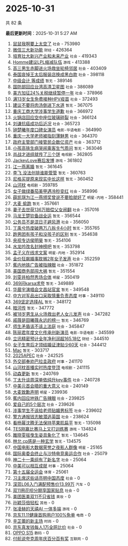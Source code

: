 # 2025-10-31

共 82 条


<!-- BEGIN -->

**最后更新时间**：2025-10-31 5:27 AM
1. [鼠鼠我啊要上太空了](https://m.weibo.cn/search?containerid=100103type%3D1%26t%3D10%26q%3D%23%E9%BC%A0%E9%BC%A0%E6%88%91%E5%95%8A%E8%A6%81%E4%B8%8A%E5%A4%AA%E7%A9%BA%E4%BA%86%23&stream_entry_id=31&isnewpage=1&extparam=seat%3D1%26cate%3D5001%26band_rank%3D1%26flag%3D0%26stream_entry_id%3D31%26lcate%3D5001%26q%3D%2523%25E9%25BC%25A0%25E9%25BC%25A0%25E6%2588%2591%25E5%2595%258A%25E8%25A6%2581%25E4%25B8%258A%25E5%25A4%25AA%25E7%25A9%25BA%25E4%25BA%2586%2523%26filter_type%3Drealtimehot%26pos%3D0%26c_type%3D31%26realpos%3D1%26dgr%3D0%26display_time%3D1761842322%26pre_seqid%3D1761842322353026516395) `社会` - 753980
2. [微信三大新功能](https://m.weibo.cn/search?containerid=100103type%3D1%26t%3D10%26q%3D%23%E5%BE%AE%E4%BF%A1%E4%B8%89%E5%A4%A7%E6%96%B0%E5%8A%9F%E8%83%BD%23&stream_entry_id=31&isnewpage=1&extparam=seat%3D1%26cate%3D5001%26band_rank%3D2%26flag%3D0%26stream_entry_id%3D31%26lcate%3D5001%26q%3D%2523%25E5%25BE%25AE%25E4%25BF%25A1%25E4%25B8%2589%25E5%25A4%25A7%25E6%2596%25B0%25E5%258A%259F%25E8%2583%25BD%2523%26filter_type%3Drealtimehot%26pos%3D1%26c_type%3D31%26realpos%3D2%26dgr%3D0%26display_time%3D1761842322%26pre_seqid%3D1761842322353026516395) `财经` - 426364
3. [培育壮大新兴产业和未来产业](https://m.weibo.cn/search?containerid=100103type%3D1%26t%3D10%26q%3D%23%E5%9F%B9%E8%82%B2%E5%A3%AE%E5%A4%A7%E6%96%B0%E5%85%B4%E4%BA%A7%E4%B8%9A%E5%92%8C%E6%9C%AA%E6%9D%A5%E4%BA%A7%E4%B8%9A%23&stream_entry_id=31&isnewpage=1&extparam=seat%3D1%26cate%3D5001%26band_rank%3D3%26flag%3D0%26stream_entry_id%3D31%26lcate%3D5001%26q%3D%2523%25E5%259F%25B9%25E8%2582%25B2%25E5%25A3%25AE%25E5%25A4%25A7%25E6%2596%25B0%25E5%2585%25B4%25E4%25BA%25A7%25E4%25B8%259A%25E5%2592%258C%25E6%259C%25AA%25E6%259D%25A5%25E4%25BA%25A7%25E4%25B8%259A%2523%26filter_type%3Drealtimehot%26pos%3D2%26c_type%3D31%26realpos%3D3%26dgr%3D0%26display_time%3D1761842322%26pre_seqid%3D1761842322353026516395) `社会` - 419343
4. [Homme建议LPL缩减队伍](https://m.weibo.cn/search?containerid=100103type%3D1%26t%3D10%26q%3DHomme%E5%BB%BA%E8%AE%AELPL%E7%BC%A9%E5%87%8F%E9%98%9F%E4%BC%8D&stream_entry_id=31&isnewpage=1&extparam=seat%3D1%26cate%3D5001%26band_rank%3D6%26flag%3D0%26stream_entry_id%3D31%26lcate%3D5001%26q%3DHomme%25E5%25BB%25BA%25E8%25AE%25AELPL%25E7%25BC%25A9%25E5%2587%258F%25E9%2598%259F%25E4%25BC%258D%26filter_type%3Drealtimehot%26pos%3D6%26c_type%3D31%26realpos%3D6%26dgr%3D0%26display_time%3D1761842322%26pre_seqid%3D1761842322353026516395) `游戏` - 413388
5. [高三男生赤脚进火场救坐轮椅邻居](https://m.weibo.cn/search?containerid=100103type%3D1%26t%3D10%26q%3D%23%E9%AB%98%E4%B8%89%E7%94%B7%E7%94%9F%E8%B5%A4%E8%84%9A%E8%BF%9B%E7%81%AB%E5%9C%BA%E6%95%91%E5%9D%90%E8%BD%AE%E6%A4%85%E9%82%BB%E5%B1%85%23&stream_entry_id=31&isnewpage=1&extparam=seat%3D1%26cate%3D5001%26band_rank%3D4%26flag%3D32768%26stream_entry_id%3D31%26lcate%3D5001%26q%3D%2523%25E9%25AB%2598%25E4%25B8%2589%25E7%2594%25B7%25E7%2594%259F%25E8%25B5%25A4%25E8%2584%259A%25E8%25BF%259B%25E7%2581%25AB%25E5%259C%25BA%25E6%2595%2591%25E5%259D%2590%25E8%25BD%25AE%25E6%25A4%2585%25E9%2582%25BB%25E5%25B1%2585%2523%26filter_type%3Drealtimehot%26pos%3D4%26c_type%3D31%26realpos%3D4%26dgr%3D0%26display_time%3D1761842322%26pre_seqid%3D1761842322353026516395) `社会` - 403409
6. [泰国哀悼王太后服装店换成黑白款](https://m.weibo.cn/search?containerid=100103type%3D1%26t%3D10%26q%3D%23%E6%B3%B0%E5%9B%BD%E5%93%80%E6%82%BC%E7%8E%8B%E5%A4%AA%E5%90%8E%E6%9C%8D%E8%A3%85%E5%BA%97%E6%8D%A2%E6%88%90%E9%BB%91%E7%99%BD%E6%AC%BE%23&stream_entry_id=31&isnewpage=1&extparam=seat%3D1%26cate%3D5001%26band_rank%3D5%26flag%3D0%26stream_entry_id%3D31%26lcate%3D5001%26q%3D%2523%25E6%25B3%25B0%25E5%259B%25BD%25E5%2593%2580%25E6%2582%25BC%25E7%258E%258B%25E5%25A4%25AA%25E5%2590%258E%25E6%259C%258D%25E8%25A3%2585%25E5%25BA%2597%25E6%258D%25A2%25E6%2588%2590%25E9%25BB%2591%25E7%2599%25BD%25E6%25AC%25BE%2523%26filter_type%3Drealtimehot%26pos%3D5%26c_type%3D31%26realpos%3D5%26dgr%3D0%26display_time%3D1761842322%26pre_seqid%3D1761842322353026516395) `社会` - 398118
7. [中级会计 等成绩](https://m.weibo.cn/search?containerid=100103type%3D1%26t%3D10%26q%3D%E4%B8%AD%E7%BA%A7%E4%BC%9A%E8%AE%A1+%E7%AD%89%E6%88%90%E7%BB%A9&stream_entry_id=31&isnewpage=1&extparam=seat%3D1%26cate%3D5001%26band_rank%3D7%26flag%3D0%26stream_entry_id%3D31%26lcate%3D5001%26q%3D%25E4%25B8%25AD%25E7%25BA%25A7%25E4%25BC%259A%25E8%25AE%25A1%2520%25E7%25AD%2589%25E6%2588%2590%25E7%25BB%25A9%26filter_type%3Drealtimehot%26pos%3D8%26c_type%3D31%26realpos%3D7%26dgr%3D0%26display_time%3D1761842322%26pre_seqid%3D1761842322353026516395) `暂无` - 389146
8. [国防部回应台湾高清卫星图](https://m.weibo.cn/search?containerid=100103type%3D1%26t%3D10%26q%3D%23%E5%9B%BD%E9%98%B2%E9%83%A8%E5%9B%9E%E5%BA%94%E5%8F%B0%E6%B9%BE%E9%AB%98%E6%B8%85%E5%8D%AB%E6%98%9F%E5%9B%BE%23&stream_entry_id=31&isnewpage=1&extparam=seat%3D1%26cate%3D5001%26band_rank%3D10%26flag%3D0%26stream_entry_id%3D31%26lcate%3D5001%26q%3D%2523%25E5%259B%25BD%25E9%2598%25B2%25E9%2583%25A8%25E5%259B%259E%25E5%25BA%2594%25E5%258F%25B0%25E6%25B9%25BE%25E9%25AB%2598%25E6%25B8%2585%25E5%258D%25AB%25E6%2598%259F%25E5%259B%25BE%2523%26filter_type%3Drealtimehot%26pos%3D11%26c_type%3D31%26realpos%3D10%26dgr%3D0%26display_time%3D1761842322%26pre_seqid%3D1761842322353026516395) `社会` - 386089
9. [美方加征24%关税继续暂停一年](https://m.weibo.cn/search?containerid=100103type%3D1%26t%3D10%26q%3D%23%E7%BE%8E%E6%96%B9%E5%8A%A0%E5%BE%8124%25%E5%85%B3%E7%A8%8E%E7%BB%A7%E7%BB%AD%E6%9A%82%E5%81%9C%E4%B8%80%E5%B9%B4%23&stream_entry_id=31&isnewpage=1&extparam=seat%3D1%26cate%3D5001%26band_rank%3D9%26flag%3D0%26stream_entry_id%3D31%26lcate%3D5001%26q%3D%2523%25E7%25BE%258E%25E6%2596%25B9%25E5%258A%25A0%25E5%25BE%258124%2525%25E5%2585%25B3%25E7%25A8%258E%25E7%25BB%25A7%25E7%25BB%25AD%25E6%259A%2582%25E5%2581%259C%25E4%25B8%2580%25E5%25B9%25B4%2523%26filter_type%3Drealtimehot%26pos%3D10%26c_type%3D31%26realpos%3D9%26dgr%3D0%26display_time%3D1761842322%26pre_seqid%3D1761842322353026516395) `社会` - 378966
10. [满13岁女生免费接种HPV疫苗](https://m.weibo.cn/search?containerid=100103type%3D1%26t%3D10%26q%3D%23%E6%BB%A113%E5%B2%81%E5%A5%B3%E7%94%9F%E5%85%8D%E8%B4%B9%E6%8E%A5%E7%A7%8DHPV%E7%96%AB%E8%8B%97%23&stream_entry_id=31&isnewpage=1&extparam=seat%3D1%26cate%3D5001%26band_rank%3D8%26flag%3D0%26stream_entry_id%3D31%26lcate%3D5001%26q%3D%2523%25E6%25BB%25A113%25E5%25B2%2581%25E5%25A5%25B3%25E7%2594%259F%25E5%2585%258D%25E8%25B4%25B9%25E6%258E%25A5%25E7%25A7%258DHPV%25E7%2596%25AB%25E8%258B%2597%2523%26filter_type%3Drealtimehot%26pos%3D9%26c_type%3D31%26realpos%3D8%26dgr%3D0%26display_time%3D1761842322%26pre_seqid%3D1761842322353026516395) `社会` - 372493
11. [建议不要将肉汤倒进下水道](https://m.weibo.cn/search?containerid=100103type%3D1%26t%3D10%26q%3D%E5%BB%BA%E8%AE%AE%E4%B8%8D%E8%A6%81%E5%B0%86%E8%82%89%E6%B1%A4%E5%80%92%E8%BF%9B%E4%B8%8B%E6%B0%B4%E9%81%93&stream_entry_id=31&isnewpage=1&extparam=seat%3D1%26cate%3D5001%26band_rank%3D11%26flag%3D1%26stream_entry_id%3D31%26lcate%3D5001%26q%3D%25E5%25BB%25BA%25E8%25AE%25AE%25E4%25B8%258D%25E8%25A6%2581%25E5%25B0%2586%25E8%2582%2589%25E6%25B1%25A4%25E5%2580%2592%25E8%25BF%259B%25E4%25B8%258B%25E6%25B0%25B4%25E9%2581%2593%26filter_type%3Drealtimehot%26pos%3D12%26c_type%3D31%26realpos%3D11%26dgr%3D0%26display_time%3D1761842322%26pre_seqid%3D1761842322353026516395) `暂无` - 367075
12. [重庆工商大学涉事学生道歉](https://m.weibo.cn/search?containerid=100103type%3D1%26t%3D10%26q%3D%23%E9%87%8D%E5%BA%86%E5%B7%A5%E5%95%86%E5%A4%A7%E5%AD%A6%E6%B6%89%E4%BA%8B%E5%AD%A6%E7%94%9F%E9%81%93%E6%AD%89%23&stream_entry_id=31&isnewpage=1&extparam=seat%3D1%26cate%3D5001%26band_rank%3D14%26flag%3D0%26stream_entry_id%3D31%26lcate%3D5001%26q%3D%2523%25E9%2587%258D%25E5%25BA%2586%25E5%25B7%25A5%25E5%2595%2586%25E5%25A4%25A7%25E5%25AD%25A6%25E6%25B6%2589%25E4%25BA%258B%25E5%25AD%25A6%25E7%2594%259F%25E9%2581%2593%25E6%25AD%2589%2523%26filter_type%3Drealtimehot%26pos%3D15%26c_type%3D31%26realpos%3D14%26dgr%3D0%26display_time%3D1761842322%26pre_seqid%3D1761842322353026516395) `社会` - 366972
13. [火锅店回应空中座位玻璃碎裂](https://m.weibo.cn/search?containerid=100103type%3D1%26t%3D10%26q%3D%23%E7%81%AB%E9%94%85%E5%BA%97%E5%9B%9E%E5%BA%94%E7%A9%BA%E4%B8%AD%E5%BA%A7%E4%BD%8D%E7%8E%BB%E7%92%83%E7%A2%8E%E8%A3%82%23&stream_entry_id=31&isnewpage=1&extparam=seat%3D1%26cate%3D5001%26band_rank%3D25%26flag%3D1%26stream_entry_id%3D31%26lcate%3D5001%26q%3D%2523%25E7%2581%25AB%25E9%2594%2585%25E5%25BA%2597%25E5%259B%259E%25E5%25BA%2594%25E7%25A9%25BA%25E4%25B8%25AD%25E5%25BA%25A7%25E4%25BD%258D%25E7%258E%25BB%25E7%2592%2583%25E7%25A2%258E%25E8%25A3%2582%2523%26filter_type%3Drealtimehot%26pos%3D26%26c_type%3D31%26realpos%3D25%26dgr%3D0%26display_time%3D1761842322%26pre_seqid%3D1761842322353026516395) `社会` - 366124
14. [刘谦抗癌成功后近况](https://m.weibo.cn/search?containerid=100103type%3D1%26t%3D10%26q%3D%23%E5%88%98%E8%B0%A6%E6%8A%97%E7%99%8C%E6%88%90%E5%8A%9F%E5%90%8E%E8%BF%91%E5%86%B5%23&stream_entry_id=31&isnewpage=1&extparam=seat%3D1%26cate%3D5001%26band_rank%3D12%26flag%3D2%26stream_entry_id%3D31%26lcate%3D5001%26q%3D%2523%25E5%2588%2598%25E8%25B0%25A6%25E6%258A%2597%25E7%2599%258C%25E6%2588%2590%25E5%258A%259F%25E5%2590%258E%25E8%25BF%2591%25E5%2586%25B5%2523%26filter_type%3Drealtimehot%26pos%3D13%26c_type%3D31%26realpos%3D12%26dgr%3D0%26display_time%3D1761842322%26pre_seqid%3D1761842322353026516395) `社会` - 365723
15. [钟楚曦年度口碑女演员](https://m.weibo.cn/search?containerid=100103type%3D1%26t%3D10%26q%3D%23%E9%92%9F%E6%A5%9A%E6%9B%A6%E5%B9%B4%E5%BA%A6%E5%8F%A3%E7%A2%91%E5%A5%B3%E6%BC%94%E5%91%98%23&stream_entry_id=31&isnewpage=1&extparam=seat%3D1%26cate%3D5001%26band_rank%3D13%26flag%3D1%26stream_entry_id%3D31%26lcate%3D5001%26q%3D%2523%25E9%2592%259F%25E6%25A5%259A%25E6%259B%25A6%25E5%25B9%25B4%25E5%25BA%25A6%25E5%258F%25A3%25E7%25A2%2591%25E5%25A5%25B3%25E6%25BC%2594%25E5%2591%2598%2523%26filter_type%3Drealtimehot%26pos%3D14%26c_type%3D31%26realpos%3D13%26dgr%3D0%26display_time%3D1761842322%26pre_seqid%3D1761842322353026516395) `电影-华语电影` - 364990
16. [重庆一大学老师被指刻薄魅男](https://m.weibo.cn/search?containerid=100103type%3D1%26t%3D10%26q%3D%23%E9%87%8D%E5%BA%86%E4%B8%80%E5%A4%A7%E5%AD%A6%E8%80%81%E5%B8%88%E8%A2%AB%E6%8C%87%E5%88%BB%E8%96%84%E9%AD%85%E7%94%B7%23&stream_entry_id=31&isnewpage=1&extparam=seat%3D1%26flag%3D1%26filter_type%3Drealtimehot%26c_type%3D31%26lcate%3D5001%26cate%3D5001%26q%3D%2523%25E9%2587%258D%25E5%25BA%2586%25E4%25B8%2580%25E5%25A4%25A7%25E5%25AD%25A6%25E8%2580%2581%25E5%25B8%2588%25E8%25A2%25AB%25E6%258C%2587%25E5%2588%25BB%25E8%2596%2584%25E9%25AD%2585%25E7%2594%25B7%2523%26realpos%3D16%26dgr%3D0%26stream_entry_id%3D31%26pos%3D17%26band_rank%3D16%26display_time%3D1761845278%26pre_seqid%3D1761845278264026757419) `社会` - 364370
17. [政府主管部门接管民企数亿资产](https://m.weibo.cn/search?containerid=100103type%3D1%26t%3D10%26q%3D%23%E6%94%BF%E5%BA%9C%E4%B8%BB%E7%AE%A1%E9%83%A8%E9%97%A8%E6%8E%A5%E7%AE%A1%E6%B0%91%E4%BC%81%E6%95%B0%E4%BA%BF%E8%B5%84%E4%BA%A7%23&stream_entry_id=31&isnewpage=1&extparam=seat%3D1%26cate%3D5001%26band_rank%3D16%26flag%3D1%26stream_entry_id%3D31%26lcate%3D5001%26q%3D%2523%25E6%2594%25BF%25E5%25BA%259C%25E4%25B8%25BB%25E7%25AE%25A1%25E9%2583%25A8%25E9%2597%25A8%25E6%258E%25A5%25E7%25AE%25A1%25E6%25B0%2591%25E4%25BC%2581%25E6%2595%25B0%25E4%25BA%25BF%25E8%25B5%2584%25E4%25BA%25A7%2523%26filter_type%3Drealtimehot%26pos%3D17%26c_type%3D31%26realpos%3D16%26dgr%3D0%26display_time%3D1761842322%26pre_seqid%3D1761842322353026516395) `社会` - 363712
18. [小孩高铁生病哭闹乘客生气质问](https://m.weibo.cn/search?containerid=100103type%3D1%26t%3D10%26q%3D%E5%B0%8F%E5%AD%A9%E9%AB%98%E9%93%81%E7%94%9F%E7%97%85%E5%93%AD%E9%97%B9%E4%B9%98%E5%AE%A2%E7%94%9F%E6%B0%94%E8%B4%A8%E9%97%AE&stream_entry_id=31&isnewpage=1&extparam=seat%3D1%26cate%3D5001%26band_rank%3D19%26flag%3D0%26stream_entry_id%3D31%26lcate%3D5001%26q%3D%25E5%25B0%258F%25E5%25AD%25A9%25E9%25AB%2598%25E9%2593%2581%25E7%2594%259F%25E7%2597%2585%25E5%2593%25AD%25E9%2597%25B9%25E4%25B9%2598%25E5%25AE%25A2%25E7%2594%259F%25E6%25B0%2594%25E8%25B4%25A8%25E9%2597%25AE%26filter_type%3Drealtimehot%26pos%3D20%26c_type%3D31%26realpos%3D19%26dgr%3D0%26display_time%3D1761842322%26pre_seqid%3D1761842322353026516395) `暂无` - 363046
19. [肖战才进组就传了三个饼](https://m.weibo.cn/search?containerid=100103type%3D1%26t%3D10%26q%3D%23%E8%82%96%E6%88%98%E6%89%8D%E8%BF%9B%E7%BB%84%E5%B0%B1%E4%BC%A0%E4%BA%86%E4%B8%89%E4%B8%AA%E9%A5%BC%23&stream_entry_id=31&isnewpage=1&extparam=seat%3D1%26cate%3D5001%26band_rank%3D15%26flag%3D0%26stream_entry_id%3D31%26lcate%3D5001%26q%3D%2523%25E8%2582%2596%25E6%2588%2598%25E6%2589%258D%25E8%25BF%259B%25E7%25BB%2584%25E5%25B0%25B1%25E4%25BC%25A0%25E4%25BA%2586%25E4%25B8%2589%25E4%25B8%25AA%25E9%25A5%25BC%2523%26filter_type%3Drealtimehot%26pos%3D16%26c_type%3D31%26realpos%3D15%26dgr%3D0%26display_time%3D1761842322%26pre_seqid%3D1761842322353026516395) `电视剧` - 362805
20. [JackeyLove赛后发博](https://m.weibo.cn/search?containerid=100103type%3D1%26t%3D10%26q%3DJackeyLove%E8%B5%9B%E5%90%8E%E5%8F%91%E5%8D%9A&stream_entry_id=31&isnewpage=1&extparam=seat%3D1%26flag%3D0%26filter_type%3Drealtimehot%26c_type%3D31%26lcate%3D5001%26cate%3D5001%26q%3DJackeyLove%25E8%25B5%259B%25E5%2590%258E%25E5%258F%2591%25E5%258D%259A%26realpos%3D20%26dgr%3D0%26stream_entry_id%3D31%26pos%3D21%26band_rank%3D20%26display_time%3D1761845278%26pre_seqid%3D1761845278264026757419) `游戏` - 361802
21. [江一燕离婚](https://m.weibo.cn/search?containerid=100103type%3D1%26t%3D10%26q%3D%E6%B1%9F%E4%B8%80%E7%87%95%E7%A6%BB%E5%A9%9A&stream_entry_id=31&isnewpage=1&extparam=seat%3D1%26cate%3D5001%26band_rank%3D21%26flag%3D2%26stream_entry_id%3D31%26lcate%3D5001%26q%3D%25E6%25B1%259F%25E4%25B8%2580%25E7%2587%2595%25E7%25A6%25BB%25E5%25A9%259A%26filter_type%3Drealtimehot%26pos%3D22%26c_type%3D31%26realpos%3D21%26dgr%3D0%26display_time%3D1761842322%26pre_seqid%3D1761842322353026516395) `暂无` - 361645
22. [李飞 没法创排谁能管管](https://m.weibo.cn/search?containerid=100103type%3D1%26t%3D10%26q%3D%E6%9D%8E%E9%A3%9E+%E6%B2%A1%E6%B3%95%E5%88%9B%E6%8E%92%E8%B0%81%E8%83%BD%E7%AE%A1%E7%AE%A1&stream_entry_id=31&isnewpage=1&extparam=seat%3D1%26cate%3D5001%26band_rank%3D23%26flag%3D1%26stream_entry_id%3D31%26lcate%3D5001%26q%3D%25E6%259D%258E%25E9%25A3%259E%2520%25E6%25B2%25A1%25E6%25B3%2595%25E5%2588%259B%25E6%258E%2592%25E8%25B0%2581%25E8%2583%25BD%25E7%25AE%25A1%25E7%25AE%25A1%26filter_type%3Drealtimehot%26pos%3D24%26c_type%3D31%26realpos%3D23%26dgr%3D0%26display_time%3D1761842322%26pre_seqid%3D1761842322353026516395) `暂无` - 360763
23. [尼格买提原来现实中长这样](https://m.weibo.cn/search?containerid=100103type%3D1%26t%3D10%26q%3D%E5%B0%BC%E6%A0%BC%E4%B9%B0%E6%8F%90%E5%8E%9F%E6%9D%A5%E7%8E%B0%E5%AE%9E%E4%B8%AD%E9%95%BF%E8%BF%99%E6%A0%B7&stream_entry_id=31&isnewpage=1&extparam=seat%3D1%26cate%3D5001%26band_rank%3D49%26flag%3D1%26stream_entry_id%3D31%26lcate%3D5001%26q%3D%25E5%25B0%25BC%25E6%25A0%25BC%25E4%25B9%25B0%25E6%258F%2590%25E5%258E%259F%25E6%259D%25A5%25E7%258E%25B0%25E5%25AE%259E%25E4%25B8%25AD%25E9%2595%25BF%25E8%25BF%2599%25E6%25A0%25B7%26filter_type%3Drealtimehot%26pos%3D50%26c_type%3D31%26realpos%3D49%26dgr%3D0%26display_time%3D1761842322%26pre_seqid%3D1761842322353026516395) `暂无` - 360452
24. [山河枕](https://m.weibo.cn/search?containerid=100103type%3D1%26t%3D10%26q%3D%E5%B1%B1%E6%B2%B3%E6%9E%95&stream_entry_id=31&isnewpage=1&extparam=seat%3D1%26cate%3D5001%26band_rank%3D28%26flag%3D0%26stream_entry_id%3D31%26lcate%3D5001%26q%3D%25E5%25B1%25B1%25E6%25B2%25B3%25E6%259E%2595%26filter_type%3Drealtimehot%26pos%3D29%26c_type%3D31%26realpos%3D28%26dgr%3D0%26display_time%3D1761842322%26pre_seqid%3D1761842322353026516395) `电视剧` - 359785
25. [女子做绿番茄美甲遇冷秒变红](https://m.weibo.cn/search?containerid=100103type%3D1%26t%3D10%26q%3D%23%E5%A5%B3%E5%AD%90%E5%81%9A%E7%BB%BF%E7%95%AA%E8%8C%84%E7%BE%8E%E7%94%B2%E9%81%87%E5%86%B7%E7%A7%92%E5%8F%98%E7%BA%A2%23&stream_entry_id=31&isnewpage=1&extparam=seat%3D1%26cate%3D5001%26band_rank%3D22%26flag%3D0%26stream_entry_id%3D31%26lcate%3D5001%26q%3D%2523%25E5%25A5%25B3%25E5%25AD%2590%25E5%2581%259A%25E7%25BB%25BF%25E7%2595%25AA%25E8%258C%2584%25E7%25BE%258E%25E7%2594%25B2%25E9%2581%2587%25E5%2586%25B7%25E7%25A7%2592%25E5%258F%2598%25E7%25BA%25A2%2523%26filter_type%3Drealtimehot%26pos%3D23%26c_type%3D31%26realpos%3D22%26dgr%3D0%26display_time%3D1761842322%26pre_seqid%3D1761842322353026516395) `社会` - 358996
26. [薛凯琪为江一燕颁奖曾说不要脸就好了](https://m.weibo.cn/search?containerid=100103type%3D1%26t%3D10%26q%3D%23%E8%96%9B%E5%87%AF%E7%90%AA%E4%B8%BA%E6%B1%9F%E4%B8%80%E7%87%95%E9%A2%81%E5%A5%96%E6%9B%BE%E8%AF%B4%E4%B8%8D%E8%A6%81%E8%84%B8%E5%B0%B1%E5%A5%BD%E4%BA%86%23&stream_entry_id=31&isnewpage=1&extparam=seat%3D1%26cate%3D5001%26band_rank%3D26%26flag%3D0%26stream_entry_id%3D31%26lcate%3D5001%26q%3D%2523%25E8%2596%259B%25E5%2587%25AF%25E7%2590%25AA%25E4%25B8%25BA%25E6%25B1%259F%25E4%25B8%2580%25E7%2587%2595%25E9%25A2%2581%25E5%25A5%2596%25E6%259B%25BE%25E8%25AF%25B4%25E4%25B8%258D%25E8%25A6%2581%25E8%2584%25B8%25E5%25B0%25B1%25E5%25A5%25BD%25E4%25BA%2586%2523%26filter_type%3Drealtimehot%26pos%3D27%26c_type%3D31%26realpos%3D26%26dgr%3D0%26display_time%3D1761842322%26pre_seqid%3D1761842322353026516395) `明星-内地` - 358441
27. [大麦 偷跑](https://m.weibo.cn/search?containerid=100103type%3D1%26t%3D10%26q%3D%E5%A4%A7%E9%BA%A6+%E5%81%B7%E8%B7%91&stream_entry_id=31&isnewpage=1&extparam=seat%3D1%26cate%3D5001%26band_rank%3D18%26flag%3D0%26stream_entry_id%3D31%26lcate%3D5001%26q%3D%25E5%25A4%25A7%25E9%25BA%25A6%2520%25E5%2581%25B7%25E8%25B7%2591%26filter_type%3Drealtimehot%26pos%3D19%26c_type%3D31%26realpos%3D18%26dgr%3D0%26display_time%3D1761842322%26pre_seqid%3D1761842322353026516395) `暂无` - 357661
28. [妻子去世获136万赔偿父女闹翻](https://m.weibo.cn/search?containerid=100103type%3D1%26t%3D10%26q%3D%23%E5%A6%BB%E5%AD%90%E5%8E%BB%E4%B8%96%E8%8E%B7136%E4%B8%87%E8%B5%94%E5%81%BF%E7%88%B6%E5%A5%B3%E9%97%B9%E7%BF%BB%23&stream_entry_id=31&isnewpage=1&extparam=seat%3D1%26cate%3D5001%26band_rank%3D34%26flag%3D0%26stream_entry_id%3D31%26lcate%3D5001%26q%3D%2523%25E5%25A6%25BB%25E5%25AD%2590%25E5%258E%25BB%25E4%25B8%2596%25E8%258E%25B7136%25E4%25B8%2587%25E8%25B5%2594%25E5%2581%25BF%25E7%2588%25B6%25E5%25A5%25B3%25E9%2597%25B9%25E7%25BF%25BB%2523%26filter_type%3Drealtimehot%26pos%3D35%26c_type%3D31%26realpos%3D34%26dgr%3D0%26display_time%3D1761842322%26pre_seqid%3D1761842322353026516395) `社会` - 357016
29. [马龙王楚钦备战全运](https://m.weibo.cn/search?containerid=100103type%3D1%26t%3D10%26q%3D%E9%A9%AC%E9%BE%99%E7%8E%8B%E6%A5%9A%E9%92%A6%E5%A4%87%E6%88%98%E5%85%A8%E8%BF%90&stream_entry_id=31&isnewpage=1&extparam=seat%3D1%26cate%3D5001%26band_rank%3D33%26flag%3D1%26stream_entry_id%3D31%26lcate%3D5001%26q%3D%25E9%25A9%25AC%25E9%25BE%2599%25E7%258E%258B%25E6%25A5%259A%25E9%2592%25A6%25E5%25A4%2587%25E6%2588%2598%25E5%2585%25A8%25E8%25BF%2590%26filter_type%3Drealtimehot%26pos%3D34%26c_type%3D31%26realpos%3D33%26dgr%3D0%26display_time%3D1761842322%26pre_seqid%3D1761842322353026516395) `暂无` - 356544
30. [公务员不是混日子避风港](https://m.weibo.cn/search?containerid=100103type%3D1%26t%3D10%26q%3D%23%E5%85%AC%E5%8A%A1%E5%91%98%E4%B8%8D%E6%98%AF%E6%B7%B7%E6%97%A5%E5%AD%90%E9%81%BF%E9%A3%8E%E6%B8%AF%23&stream_entry_id=31&isnewpage=1&extparam=seat%3D1%26cate%3D5001%26band_rank%3D32%26flag%3D0%26stream_entry_id%3D31%26lcate%3D5001%26q%3D%2523%25E5%2585%25AC%25E5%258A%25A1%25E5%2591%2598%25E4%25B8%258D%25E6%2598%25AF%25E6%25B7%25B7%25E6%2597%25A5%25E5%25AD%2590%25E9%2581%25BF%25E9%25A3%258E%25E6%25B8%25AF%2523%26filter_type%3Drealtimehot%26pos%3D33%26c_type%3D31%26realpos%3D32%26dgr%3D0%26display_time%3D1761842322%26pre_seqid%3D1761842322353026516395) `社会` - 356050
31. [丁禹兮热度破两万八拆卡4小时](https://m.weibo.cn/search?containerid=100103type%3D1%26t%3D10%26q%3D%E4%B8%81%E7%A6%B9%E5%85%AE%E7%83%AD%E5%BA%A6%E7%A0%B4%E4%B8%A4%E4%B8%87%E5%85%AB%E6%8B%86%E5%8D%A14%E5%B0%8F%E6%97%B6&stream_entry_id=31&isnewpage=1&extparam=seat%3D1%26cate%3D5001%26band_rank%3D36%26flag%3D0%26stream_entry_id%3D31%26lcate%3D5001%26q%3D%25E4%25B8%2581%25E7%25A6%25B9%25E5%2585%25AE%25E7%2583%25AD%25E5%25BA%25A6%25E7%25A0%25B4%25E4%25B8%25A4%25E4%25B8%2587%25E5%2585%25AB%25E6%258B%2586%25E5%258D%25A14%25E5%25B0%258F%25E6%2597%25B6%26filter_type%3Drealtimehot%26pos%3D37%26c_type%3D31%26realpos%3D36%26dgr%3D0%26display_time%3D1761842322%26pre_seqid%3D1761842322353026516395) `暂无` - 355765
32. [跑男团有孩子和没孩子的区别](https://m.weibo.cn/search?containerid=100103type%3D1%26t%3D10%26q%3D%E8%B7%91%E7%94%B7%E5%9B%A2%E6%9C%89%E5%AD%A9%E5%AD%90%E5%92%8C%E6%B2%A1%E5%AD%A9%E5%AD%90%E7%9A%84%E5%8C%BA%E5%88%AB&stream_entry_id=31&isnewpage=1&extparam=seat%3D1%26cate%3D5001%26band_rank%3D17%26flag%3D0%26stream_entry_id%3D31%26lcate%3D5001%26q%3D%25E8%25B7%2591%25E7%2594%25B7%25E5%259B%25A2%25E6%259C%2589%25E5%25AD%25A9%25E5%25AD%2590%25E5%2592%258C%25E6%25B2%25A1%25E5%25AD%25A9%25E5%25AD%2590%25E7%259A%2584%25E5%258C%25BA%25E5%2588%25AB%26filter_type%3Drealtimehot%26pos%3D18%26c_type%3D31%26realpos%3D17%26dgr%3D0%26display_time%3D1761842322%26pre_seqid%3D1761842322353026516395) `暂无` - 354638
33. [央视专访侯明昊](https://m.weibo.cn/search?containerid=100103type%3D1%26t%3D10%26q%3D%23%E5%A4%AE%E8%A7%86%E4%B8%93%E8%AE%BF%E4%BE%AF%E6%98%8E%E6%98%8A%23&stream_entry_id=31&isnewpage=1&extparam=seat%3D1%26cate%3D5001%26band_rank%3D40%26flag%3D0%26stream_entry_id%3D31%26lcate%3D5001%26q%3D%2523%25E5%25A4%25AE%25E8%25A7%2586%25E4%25B8%2593%25E8%25AE%25BF%25E4%25BE%25AF%25E6%2598%258E%25E6%2598%258A%2523%26filter_type%3Drealtimehot%26pos%3D41%26c_type%3D31%26realpos%3D40%26dgr%3D0%26display_time%3D1761842322%26pre_seqid%3D1761842322353026516395) `暂无` - 354106
34. [水龙吟改名封神榜吧](https://m.weibo.cn/search?containerid=100103type%3D1%26t%3D10%26q%3D%E6%B0%B4%E9%BE%99%E5%90%9F%E6%94%B9%E5%90%8D%E5%B0%81%E7%A5%9E%E6%A6%9C%E5%90%A7&stream_entry_id=31&isnewpage=1&extparam=seat%3D1%26cate%3D5001%26band_rank%3D24%26flag%3D0%26stream_entry_id%3D31%26lcate%3D5001%26q%3D%25E6%25B0%25B4%25E9%25BE%2599%25E5%2590%259F%25E6%2594%25B9%25E5%2590%258D%25E5%25B0%2581%25E7%25A5%259E%25E6%25A6%259C%25E5%2590%25A7%26filter_type%3Drealtimehot%26pos%3D25%26c_type%3D31%26realpos%3D24%26dgr%3D0%26display_time%3D1761842322%26pre_seqid%3D1761842322353026516395) `暂无` - 353798
35. [孟子义在线求文案](https://m.weibo.cn/search?containerid=100103type%3D1%26t%3D10%26q%3D%23%E5%AD%9F%E5%AD%90%E4%B9%89%E5%9C%A8%E7%BA%BF%E6%B1%82%E6%96%87%E6%A1%88%23&stream_entry_id=31&isnewpage=1&extparam=seat%3D1%26cate%3D5001%26band_rank%3D29%26flag%3D1%26stream_entry_id%3D31%26lcate%3D5001%26q%3D%2523%25E5%25AD%259F%25E5%25AD%2590%25E4%25B9%2589%25E5%259C%25A8%25E7%25BA%25BF%25E6%25B1%2582%25E6%2596%2587%25E6%25A1%2588%2523%26filter_type%3Drealtimehot%26pos%3D30%26c_type%3D31%26realpos%3D29%26dgr%3D0%26display_time%3D1761842322%26pre_seqid%3D1761842322353026516395) `明星-内地` - 352914
36. [金价狂飙婚事耽搁2年女子发声](https://m.weibo.cn/search?containerid=100103type%3D1%26t%3D10%26q%3D%23%E9%87%91%E4%BB%B7%E7%8B%82%E9%A3%99%E5%A9%9A%E4%BA%8B%E8%80%BD%E6%90%812%E5%B9%B4%E5%A5%B3%E5%AD%90%E5%8F%91%E5%A3%B0%23&stream_entry_id=31&isnewpage=1&extparam=seat%3D1%26cate%3D5001%26band_rank%3D31%26flag%3D0%26stream_entry_id%3D31%26lcate%3D5001%26q%3D%2523%25E9%2587%2591%25E4%25BB%25B7%25E7%258B%2582%25E9%25A3%2599%25E5%25A9%259A%25E4%25BA%258B%25E8%2580%25BD%25E6%2590%25812%25E5%25B9%25B4%25E5%25A5%25B3%25E5%25AD%2590%25E5%258F%2591%25E5%25A3%25B0%2523%26filter_type%3Drealtimehot%26pos%3D32%26c_type%3D31%26realpos%3D31%26dgr%3D0%26display_time%3D1761842322%26pre_seqid%3D1761842322353026516395) `社会` - 352259
37. [蕉内地铁广告被指辣眼](https://m.weibo.cn/search?containerid=100103type%3D1%26t%3D10%26q%3D%23%E8%95%89%E5%86%85%E5%9C%B0%E9%93%81%E5%B9%BF%E5%91%8A%E8%A2%AB%E6%8C%87%E8%BE%A3%E7%9C%BC%23&stream_entry_id=31&isnewpage=1&extparam=seat%3D1%26flag%3D0%26filter_type%3Drealtimehot%26c_type%3D31%26lcate%3D5001%26cate%3D5001%26q%3D%2523%25E8%2595%2589%25E5%2586%2585%25E5%259C%25B0%25E9%2593%2581%25E5%25B9%25BF%25E5%2591%258A%25E8%25A2%25AB%25E6%258C%2587%25E8%25BE%25A3%25E7%259C%25BC%2523%26realpos%3D37%26dgr%3D0%26stream_entry_id%3D31%26pos%3D38%26band_rank%3D37%26display_time%3D1761845278%26pre_seqid%3D1761845278264026757419) `社会` - 351872
38. [美国商务部闯大祸](https://m.weibo.cn/search?containerid=100103type%3D1%26t%3D10%26q%3D%E7%BE%8E%E5%9B%BD%E5%95%86%E5%8A%A1%E9%83%A8%E9%97%AF%E5%A4%A7%E7%A5%B8&stream_entry_id=31&isnewpage=1&extparam=seat%3D1%26cate%3D5001%26band_rank%3D46%26flag%3D0%26stream_entry_id%3D31%26lcate%3D5001%26q%3D%25E7%25BE%258E%25E5%259B%25BD%25E5%2595%2586%25E5%258A%25A1%25E9%2583%25A8%25E9%2597%25AF%25E5%25A4%25A7%25E7%25A5%25B8%26filter_type%3Drealtimehot%26pos%3D47%26c_type%3D31%26realpos%3D46%26dgr%3D0%26display_time%3D1761842322%26pre_seqid%3D1761842322353026516395) `暂无` - 351554
39. [刘雯井柏然秀场合体](https://m.weibo.cn/search?containerid=100103type%3D1%26t%3D10%26q%3D%E5%88%98%E9%9B%AF%E4%BA%95%E6%9F%8F%E7%84%B6%E7%A7%80%E5%9C%BA%E5%90%88%E4%BD%93&stream_entry_id=31&isnewpage=1&extparam=seat%3D1%26cate%3D5001%26band_rank%3D27%26flag%3D0%26stream_entry_id%3D31%26lcate%3D5001%26q%3D%25E5%2588%2598%25E9%259B%25AF%25E4%25BA%2595%25E6%259F%258F%25E7%2584%25B6%25E7%25A7%2580%25E5%259C%25BA%25E5%2590%2588%25E4%25BD%2593%26filter_type%3Drealtimehot%26pos%3D28%26c_type%3D31%26realpos%3D27%26dgr%3D0%26display_time%3D1761842322%26pre_seqid%3D1761842322353026516395) `明星` - 350419
40. [369问karsa求夸](https://m.weibo.cn/search?containerid=100103type%3D1%26t%3D10%26q%3D369%E9%97%AEkarsa%E6%B1%82%E5%A4%B8&stream_entry_id=31&isnewpage=1&extparam=seat%3D1%26cate%3D5001%26band_rank%3D48%26flag%3D1%26stream_entry_id%3D31%26lcate%3D5001%26q%3D369%25E9%2597%25AEkarsa%25E6%25B1%2582%25E5%25A4%25B8%26filter_type%3Drealtimehot%26pos%3D49%26c_type%3D31%26realpos%3D48%26dgr%3D0%26display_time%3D1761842322%26pre_seqid%3D1761842322353026516395) `暂无` - 349889
41. [华晨宇演唱会文昌站官宣](https://m.weibo.cn/search?containerid=100103type%3D1%26t%3D10%26q%3D%E5%8D%8E%E6%99%A8%E5%AE%87%E6%BC%94%E5%94%B1%E4%BC%9A%E6%96%87%E6%98%8C%E7%AB%99%E5%AE%98%E5%AE%A3&stream_entry_id=31&isnewpage=1&extparam=seat%3D1%26cate%3D5001%26band_rank%3D42%26flag%3D0%26stream_entry_id%3D31%26lcate%3D5001%26q%3D%25E5%258D%258E%25E6%2599%25A8%25E5%25AE%2587%25E6%25BC%2594%25E5%2594%25B1%25E4%25BC%259A%25E6%2596%2587%25E6%2598%258C%25E7%25AB%2599%25E5%25AE%2598%25E5%25AE%25A3%26filter_type%3Drealtimehot%26pos%3D43%26c_type%3D31%26realpos%3D42%26dgr%3D0%26display_time%3D1761842322%26pre_seqid%3D1761842322353026516395) `暂无` - 349548
42. [中方对军品出口采取慎重负责态度](https://m.weibo.cn/search?containerid=100103type%3D1%26t%3D10%26q%3D%23%E4%B8%AD%E6%96%B9%E5%AF%B9%E5%86%9B%E5%93%81%E5%87%BA%E5%8F%A3%E9%87%87%E5%8F%96%E6%85%8E%E9%87%8D%E8%B4%9F%E8%B4%A3%E6%80%81%E5%BA%A6%23&stream_entry_id=31&isnewpage=1&extparam=seat%3D1%26cate%3D5001%26band_rank%3D35%26flag%3D1%26stream_entry_id%3D31%26lcate%3D5001%26q%3D%2523%25E4%25B8%25AD%25E6%2596%25B9%25E5%25AF%25B9%25E5%2586%259B%25E5%2593%2581%25E5%2587%25BA%25E5%258F%25A3%25E9%2587%2587%25E5%258F%2596%25E6%2585%258E%25E9%2587%258D%25E8%25B4%259F%25E8%25B4%25A3%25E6%2580%2581%25E5%25BA%25A6%2523%26filter_type%3Drealtimehot%26pos%3D36%26c_type%3D31%26realpos%3D35%26dgr%3D0%26display_time%3D1761842322%26pre_seqid%3D1761842322353026516395) `时事` - 349110
43. [369坚定选择AL](https://m.weibo.cn/search?containerid=100103type%3D1%26t%3D10%26q%3D369%E5%9D%9A%E5%AE%9A%E9%80%89%E6%8B%A9AL&stream_entry_id=31&isnewpage=1&extparam=seat%3D1%26cate%3D5001%26band_rank%3D38%26flag%3D0%26stream_entry_id%3D31%26lcate%3D5001%26q%3D369%25E5%259D%259A%25E5%25AE%259A%25E9%2580%2589%25E6%258B%25A9AL%26filter_type%3Drealtimehot%26pos%3D39%26c_type%3D31%26realpos%3D38%26dgr%3D0%26display_time%3D1761842322%26pre_seqid%3D1761842322353026516395) `暂无` - 348172
44. [暗河传](https://m.weibo.cn/search?containerid=100103type%3D1%26t%3D10%26q%3D%E6%9A%97%E6%B2%B3%E4%BC%A0&stream_entry_id=31&isnewpage=1&extparam=seat%3D1%26cate%3D5001%26band_rank%3D20%26flag%3D1%26stream_entry_id%3D31%26lcate%3D5001%26q%3D%25E6%259A%2597%25E6%25B2%25B3%25E4%25BC%25A0%26filter_type%3Drealtimehot%26pos%3D21%26c_type%3D31%26realpos%3D20%26dgr%3D0%26display_time%3D1761842322%26pre_seqid%3D1761842322353026516395) `暂无` - 347772
45. [被18岁男生从火场救出老人女儿发声](https://m.weibo.cn/search?containerid=100103type%3D1%26t%3D10%26q%3D%23%E8%A2%AB18%E5%B2%81%E7%94%B7%E7%94%9F%E4%BB%8E%E7%81%AB%E5%9C%BA%E6%95%91%E5%87%BA%E8%80%81%E4%BA%BA%E5%A5%B3%E5%84%BF%E5%8F%91%E5%A3%B0%23&stream_entry_id=31&isnewpage=1&extparam=seat%3D1%26flag%3D1%26filter_type%3Drealtimehot%26c_type%3D31%26lcate%3D5001%26cate%3D5001%26q%3D%2523%25E8%25A2%25AB18%25E5%25B2%2581%25E7%2594%25B7%25E7%2594%259F%25E4%25BB%258E%25E7%2581%25AB%25E5%259C%25BA%25E6%2595%2591%25E5%2587%25BA%25E8%2580%2581%25E4%25BA%25BA%25E5%25A5%25B3%25E5%2584%25BF%25E5%258F%2591%25E5%25A3%25B0%2523%26realpos%3D45%26dgr%3D0%26stream_entry_id%3D31%26pos%3D46%26band_rank%3D45%26display_time%3D1761845278%26pre_seqid%3D1761845278264026757419) `社会` - 347282
46. [戚薇是田曦薇永远的榜一](https://m.weibo.cn/search?containerid=100103type%3D1%26t%3D10%26q%3D%E6%88%9A%E8%96%87%E6%98%AF%E7%94%B0%E6%9B%A6%E8%96%87%E6%B0%B8%E8%BF%9C%E7%9A%84%E6%A6%9C%E4%B8%80&stream_entry_id=31&isnewpage=1&extparam=seat%3D1%26cate%3D5001%26band_rank%3D39%26flag%3D0%26stream_entry_id%3D31%26lcate%3D5001%26q%3D%25E6%2588%259A%25E8%2596%2587%25E6%2598%25AF%25E7%2594%25B0%25E6%259B%25A6%25E8%2596%2587%25E6%25B0%25B8%25E8%25BF%259C%25E7%259A%2584%25E6%25A6%259C%25E4%25B8%2580%26filter_type%3Drealtimehot%26pos%3D40%26c_type%3D31%26realpos%3D39%26dgr%3D0%26display_time%3D1761842322%26pre_seqid%3D1761842322353026516395) `暂无` - 346769
47. [师生矛盾该不该上法庭](https://m.weibo.cn/search?containerid=100103type%3D1%26t%3D10%26q%3D%23%E5%B8%88%E7%94%9F%E7%9F%9B%E7%9B%BE%E8%AF%A5%E4%B8%8D%E8%AF%A5%E4%B8%8A%E6%B3%95%E5%BA%AD%23&stream_entry_id=31&isnewpage=1&extparam=seat%3D1%26cate%3D5001%26band_rank%3D47%26flag%3D1%26stream_entry_id%3D31%26lcate%3D5001%26q%3D%2523%25E5%25B8%2588%25E7%2594%259F%25E7%259F%259B%25E7%259B%25BE%25E8%25AF%25A5%25E4%25B8%258D%25E8%25AF%25A5%25E4%25B8%258A%25E6%25B3%2595%25E5%25BA%25AD%2523%26filter_type%3Drealtimehot%26pos%3D48%26c_type%3D31%26realpos%3D47%26dgr%3D0%26display_time%3D1761842322%26pre_seqid%3D1761842322353026516395) `社会` - 345847
48. [陈丽君年度文化传承创新演员](https://m.weibo.cn/search?containerid=100103type%3D1%26t%3D10%26q%3D%23%E9%99%88%E4%B8%BD%E5%90%9B%E5%B9%B4%E5%BA%A6%E6%96%87%E5%8C%96%E4%BC%A0%E6%89%BF%E5%88%9B%E6%96%B0%E6%BC%94%E5%91%98%23&stream_entry_id=31&isnewpage=1&extparam=seat%3D1%26flag%3D1%26filter_type%3Drealtimehot%26c_type%3D31%26lcate%3D5001%26cate%3D5001%26q%3D%2523%25E9%2599%2588%25E4%25B8%25BD%25E5%2590%259B%25E5%25B9%25B4%25E5%25BA%25A6%25E6%2596%2587%25E5%258C%2596%25E4%25BC%25A0%25E6%2589%25BF%25E5%2588%259B%25E6%2596%25B0%25E6%25BC%2594%25E5%2591%2598%2523%26realpos%3D48%26dgr%3D0%26stream_entry_id%3D31%26pos%3D49%26band_rank%3D48%26display_time%3D1761845278%26pre_seqid%3D1761845278264026757419) `电影-华语电影` - 345599
49. [立讯精密预计全年净利润超165.18亿](https://m.weibo.cn/search?containerid=100103type%3D1%26t%3D10%26q%3D%23%E7%AB%8B%E8%AE%AF%E7%B2%BE%E5%AF%86%E9%A2%84%E8%AE%A1%E5%85%A8%E5%B9%B4%E5%87%80%E5%88%A9%E6%B6%A6%E8%B6%85165.18%E4%BA%BF%23&stream_entry_id=31&isnewpage=1&extparam=seat%3D1%26cate%3D5001%26band_rank%3D50%26flag%3D1%26stream_entry_id%3D31%26lcate%3D5001%26q%3D%2523%25E7%25AB%258B%25E8%25AE%25AF%25E7%25B2%25BE%25E5%25AF%2586%25E9%25A2%2584%25E8%25AE%25A1%25E5%2585%25A8%25E5%25B9%25B4%25E5%2587%2580%25E5%2588%25A9%25E6%25B6%25A6%25E8%25B6%2585165.18%25E4%25BA%25BF%2523%26filter_type%3Drealtimehot%26pos%3D51%26c_type%3D31%26realpos%3D50%26dgr%3D0%26display_time%3D1761842322%26pre_seqid%3D1761842322353026516395) `财经` - 344510
50. [女子生育后才领结婚证津贴少60天](https://m.weibo.cn/search?containerid=100103type%3D1%26t%3D10%26q%3D%23%E5%A5%B3%E5%AD%90%E7%94%9F%E8%82%B2%E5%90%8E%E6%89%8D%E9%A2%86%E7%BB%93%E5%A9%9A%E8%AF%81%E6%B4%A5%E8%B4%B4%E5%B0%9160%E5%A4%A9%23&stream_entry_id=31&isnewpage=1&extparam=seat%3D1%26flag%3D0%26filter_type%3Drealtimehot%26c_type%3D31%26lcate%3D5001%26cate%3D5001%26q%3D%2523%25E5%25A5%25B3%25E5%25AD%2590%25E7%2594%259F%25E8%2582%25B2%25E5%2590%258E%25E6%2589%258D%25E9%25A2%2586%25E7%25BB%2593%25E5%25A9%259A%25E8%25AF%2581%25E6%25B4%25A5%25E8%25B4%25B4%25E5%25B0%259160%25E5%25A4%25A9%2523%26realpos%3D50%26dgr%3D0%26stream_entry_id%3D31%26pos%3D51%26band_rank%3D50%26display_time%3D1761845278%26pre_seqid%3D1761845278264026757419) `社会` - 344412
51. [Mac](https://m.weibo.cn/search?containerid=100103type%3D1%26t%3D10%26q%3DMac&stream_entry_id=31&isnewpage=1&extparam=seat%3D1%26realpos%3D1%26lcate%3D5001%26flag%3D1%26filter_type%3Drealtimehot%26q%3DMac%26c_type%3D31%26dgr%3D0%26cate%3D5001%26pos%3D0%26band_rank%3D1%26stream_entry_id%3D31%26display_time%3D1761852265%26pre_seqid%3D1761852265759024257331) `暂无` - 303717
52. [2025APEC](https://m.weibo.cn/search?containerid=100103type%3D1%26t%3D10%26q%3D%232025APEC%23&stream_entry_id=31&isnewpage=1&extparam=seat%3D1%26c_type%3D31%26flag%3D0%26lcate%3D5001%26realpos%3D3%26q%3D%25232025APEC%2523%26pos%3D2%26dgr%3D0%26band_rank%3D3%26cate%3D5001%26stream_entry_id%3D31%26filter_type%3Drealtimehot%26display_time%3D1761849680%26pre_seqid%3D176184968024803610698124) `社会` - 242525
53. [外交部奉劝巴拉圭政府](https://m.weibo.cn/search?containerid=100103type%3D1%26t%3D10%26q%3D%23%E5%A4%96%E4%BA%A4%E9%83%A8%E5%A5%89%E5%8A%9D%E5%B7%B4%E6%8B%89%E5%9C%AD%E6%94%BF%E5%BA%9C%23&stream_entry_id=31&isnewpage=1&extparam=seat%3D1%26c_type%3D31%26flag%3D1%26lcate%3D5001%26realpos%3D39%26q%3D%2523%25E5%25A4%2596%25E4%25BA%25A4%25E9%2583%25A8%25E5%25A5%2589%25E5%258A%259D%25E5%25B7%25B4%25E6%258B%2589%25E5%259C%25AD%25E6%2594%25BF%25E5%25BA%259C%2523%26pos%3D40%26dgr%3D0%26band_rank%3D39%26cate%3D5001%26stream_entry_id%3D31%26filter_type%3Drealtimehot%26display_time%3D1761849680%26pre_seqid%3D176184968024803610698124) `时事` - 241170
54. [山河枕首播实时热度登顶](https://m.weibo.cn/search?containerid=100103type%3D1%26t%3D10%26q%3D%23%E5%B1%B1%E6%B2%B3%E6%9E%95%E9%A6%96%E6%92%AD%E5%AE%9E%E6%97%B6%E7%83%AD%E5%BA%A6%E7%99%BB%E9%A1%B6%23&stream_entry_id=31&isnewpage=1&extparam=seat%3D1%26realpos%3D20%26lcate%3D5001%26flag%3D1%26filter_type%3Drealtimehot%26q%3D%2523%25E5%25B1%25B1%25E6%25B2%25B3%25E6%259E%2595%25E9%25A6%2596%25E6%2592%25AD%25E5%25AE%259E%25E6%2597%25B6%25E7%2583%25AD%25E5%25BA%25A6%25E7%2599%25BB%25E9%25A1%25B6%2523%26c_type%3D31%26dgr%3D0%26cate%3D5001%26pos%3D21%26band_rank%3D20%26stream_entry_id%3D31%26display_time%3D1761852265%26pre_seqid%3D1761852265759024257331) `电视剧` - 241115
55. [动森更新](https://m.weibo.cn/search?containerid=100103type%3D1%26t%3D10%26q%3D%E5%8A%A8%E6%A3%AE%E6%9B%B4%E6%96%B0&stream_entry_id=31&isnewpage=1&extparam=seat%3D1%26c_type%3D31%26flag%3D0%26lcate%3D5001%26realpos%3D34%26q%3D%25E5%258A%25A8%25E6%25A3%25AE%25E6%259B%25B4%25E6%2596%25B0%26pos%3D35%26dgr%3D0%26band_rank%3D34%26cate%3D5001%26stream_entry_id%3D31%26filter_type%3Drealtimehot%26display_time%3D1761849680%26pre_seqid%3D176184968024803610698124) `暂无` - 240769
56. [丁太升谈周深单依纯升key事件](https://m.weibo.cn/search?containerid=100103type%3D1%26t%3D10%26q%3D%23%E4%B8%81%E5%A4%AA%E5%8D%87%E8%B0%88%E5%91%A8%E6%B7%B1%E5%8D%95%E4%BE%9D%E7%BA%AF%E5%8D%87key%E4%BA%8B%E4%BB%B6%23&stream_entry_id=31&isnewpage=1&extparam=seat%3D1%26c_type%3D31%26flag%3D1%26lcate%3D5001%26realpos%3D25%26q%3D%2523%25E4%25B8%2581%25E5%25A4%25AA%25E5%258D%2587%25E8%25B0%2588%25E5%2591%25A8%25E6%25B7%25B1%25E5%258D%2595%25E4%25BE%259D%25E7%25BA%25AF%25E5%258D%2587key%25E4%25BA%258B%25E4%25BB%25B6%2523%26pos%3D26%26dgr%3D0%26band_rank%3D25%26cate%3D5001%26stream_entry_id%3D31%26filter_type%3Drealtimehot%26display_time%3D1761849680%26pre_seqid%3D176184968024803610698124) `社会` - 240728
57. [中美元首会晤的重大意义](https://m.weibo.cn/search?containerid=100103type%3D1%26t%3D10%26q%3D%23%E4%B8%AD%E7%BE%8E%E5%85%83%E9%A6%96%E4%BC%9A%E6%99%A4%E7%9A%84%E9%87%8D%E5%A4%A7%E6%84%8F%E4%B9%89%23&stream_entry_id=31&isnewpage=1&extparam=seat%3D1%26realpos%3D32%26lcate%3D5001%26flag%3D1%26filter_type%3Drealtimehot%26q%3D%2523%25E4%25B8%25AD%25E7%25BE%258E%25E5%2585%2583%25E9%25A6%2596%25E4%25BC%259A%25E6%2599%25A4%25E7%259A%2584%25E9%2587%258D%25E5%25A4%25A7%25E6%2584%258F%25E4%25B9%2589%2523%26c_type%3D31%26dgr%3D0%26cate%3D5001%26pos%3D33%26band_rank%3D32%26stream_entry_id%3D31%26display_time%3D1761852265%26pre_seqid%3D1761852265759024257331) `社会` - 240149
58. [大麦致歉声明](https://m.weibo.cn/search?containerid=100103type%3D1%26t%3D10%26q%3D%23%E5%A4%A7%E9%BA%A6%E8%87%B4%E6%AD%89%E5%A3%B0%E6%98%8E%23&stream_entry_id=31&isnewpage=1&extparam=seat%3D1%26cate%3D5001%26band_rank%3D30%26flag%3D0%26stream_entry_id%3D31%26lcate%3D5001%26q%3D%2523%25E5%25A4%25A7%25E9%25BA%25A6%25E8%2587%25B4%25E6%25AD%2589%25E5%25A3%25B0%25E6%2598%258E%2523%26filter_type%3Drealtimehot%26pos%3D31%26c_type%3D31%26realpos%3D30%26dgr%3D0%26display_time%3D1761842322%26pre_seqid%3D1761842322353026516395) `明星` - 239936
59. [蕉内回应地铁广告辣眼](https://m.weibo.cn/search?containerid=100103type%3D1%26t%3D10%26q%3D%23%E8%95%89%E5%86%85%E5%9B%9E%E5%BA%94%E5%9C%B0%E9%93%81%E5%B9%BF%E5%91%8A%E8%BE%A3%E7%9C%BC%23&stream_entry_id=31&isnewpage=1&extparam=seat%3D1%26c_type%3D31%26flag%3D1%26lcate%3D5001%26realpos%3D50%26q%3D%2523%25E8%2595%2589%25E5%2586%2585%25E5%259B%259E%25E5%25BA%2594%25E5%259C%25B0%25E9%2593%2581%25E5%25B9%25BF%25E5%2591%258A%25E8%25BE%25A3%25E7%259C%25BC%2523%26pos%3D51%26dgr%3D0%26band_rank%3D50%26cate%3D5001%26stream_entry_id%3D31%26filter_type%3Drealtimehot%26display_time%3D1761849680%26pre_seqid%3D176184968024803610698124) `社会` - 239825
60. [爱自己的5个层次](https://m.weibo.cn/search?containerid=100103type%3D1%26t%3D10%26q%3D%23%E7%88%B1%E8%87%AA%E5%B7%B1%E7%9A%845%E4%B8%AA%E5%B1%82%E6%AC%A1%23&stream_entry_id=31&isnewpage=1&extparam=seat%3D1%26cate%3D5001%26band_rank%3D44%26flag%3D1%26stream_entry_id%3D31%26lcate%3D5001%26q%3D%2523%25E7%2588%25B1%25E8%2587%25AA%25E5%25B7%25B1%25E7%259A%25845%25E4%25B8%25AA%25E5%25B1%2582%25E6%25AC%25A1%2523%26filter_type%3Drealtimehot%26pos%3D45%26c_type%3D31%26realpos%3D44%26dgr%3D0%26display_time%3D1761842322%26pre_seqid%3D1761842322353026516395) `社会` - 239626
61. [涉事学生不该给老师贴媚男标签](https://m.weibo.cn/search?containerid=100103type%3D1%26t%3D10%26q%3D%23%E6%B6%89%E4%BA%8B%E5%AD%A6%E7%94%9F%E4%B8%8D%E8%AF%A5%E7%BB%99%E8%80%81%E5%B8%88%E8%B4%B4%E5%AA%9A%E7%94%B7%E6%A0%87%E7%AD%BE%23&stream_entry_id=31&isnewpage=1&extparam=seat%3D1%26realpos%3D39%26lcate%3D5001%26flag%3D1%26filter_type%3Drealtimehot%26q%3D%2523%25E6%25B6%2589%25E4%25BA%258B%25E5%25AD%25A6%25E7%2594%259F%25E4%25B8%258D%25E8%25AF%25A5%25E7%25BB%2599%25E8%2580%2581%25E5%25B8%2588%25E8%25B4%25B4%25E5%25AA%259A%25E7%2594%25B7%25E6%25A0%2587%25E7%25AD%25BE%2523%26c_type%3D31%26dgr%3D0%26cate%3D5001%26pos%3D40%26band_rank%3D39%26stream_entry_id%3D31%26display_time%3D1761852265%26pre_seqid%3D1761852265759024257331) `社会` - 239602
62. [警方通报钱志敏潜逃英国](https://m.weibo.cn/search?containerid=100103type%3D1%26t%3D10%26q%3D%23%E8%AD%A6%E6%96%B9%E9%80%9A%E6%8A%A5%E9%92%B1%E5%BF%97%E6%95%8F%E6%BD%9C%E9%80%83%E8%8B%B1%E5%9B%BD%23&stream_entry_id=31&isnewpage=1&extparam=seat%3D1%26realpos%3D50%26lcate%3D5001%26flag%3D1%26filter_type%3Drealtimehot%26q%3D%2523%25E8%25AD%25A6%25E6%2596%25B9%25E9%2580%259A%25E6%258A%25A5%25E9%2592%25B1%25E5%25BF%2597%25E6%2595%258F%25E6%25BD%259C%25E9%2580%2583%25E8%258B%25B1%25E5%259B%25BD%2523%26c_type%3D31%26dgr%3D0%26cate%3D5001%26pos%3D51%26band_rank%3D50%26stream_entry_id%3D31%26display_time%3D1761852265%26pre_seqid%3D1761852265759024257331) `社会` - 238624
63. [看杨幂沈腾无法保持苹果肌扁平](https://m.weibo.cn/search?containerid=100103type%3D1%26t%3D10%26q%3D%E7%9C%8B%E6%9D%A8%E5%B9%82%E6%B2%88%E8%85%BE%E6%97%A0%E6%B3%95%E4%BF%9D%E6%8C%81%E8%8B%B9%E6%9E%9C%E8%82%8C%E6%89%81%E5%B9%B3&stream_entry_id=31&isnewpage=1&extparam=seat%3D1%26cate%3D5001%26band_rank%3D37%26flag%3D1%26stream_entry_id%3D31%26lcate%3D5001%26q%3D%25E7%259C%258B%25E6%259D%25A8%25E5%25B9%2582%25E6%25B2%2588%25E8%2585%25BE%25E6%2597%25A0%25E6%25B3%2595%25E4%25BF%259D%25E6%258C%2581%25E8%258B%25B9%25E6%259E%259C%25E8%2582%258C%25E6%2589%2581%25E5%25B9%25B3%26filter_type%3Drealtimehot%26pos%3D38%26c_type%3D31%26realpos%3D37%26dgr%3D0%26display_time%3D1761842322%26pre_seqid%3D1761842322353026516395) `暂无` - 135098
64. [TES刚赢比赛马上又打训练赛](https://m.weibo.cn/search?containerid=100103type%3D1%26t%3D10%26q%3DTES%E5%88%9A%E8%B5%A2%E6%AF%94%E8%B5%9B%E9%A9%AC%E4%B8%8A%E5%8F%88%E6%89%93%E8%AE%AD%E7%BB%83%E8%B5%9B&stream_entry_id=31&isnewpage=1&extparam=seat%3D1%26cate%3D5001%26band_rank%3D41%26flag%3D0%26stream_entry_id%3D31%26lcate%3D5001%26q%3DTES%25E5%2588%259A%25E8%25B5%25A2%25E6%25AF%2594%25E8%25B5%259B%25E9%25A9%25AC%25E4%25B8%258A%25E5%258F%2588%25E6%2589%2593%25E8%25AE%25AD%25E7%25BB%2583%25E8%25B5%259B%26filter_type%3Drealtimehot%26pos%3D42%26c_type%3D31%26realpos%3D41%26dgr%3D0%26display_time%3D1761842322%26pre_seqid%3D1761842322353026516395) `游戏` - 134824
65. [雎晓雯摇曳生姿具象化了](https://m.weibo.cn/search?containerid=100103type%3D1%26t%3D10%26q%3D%E9%9B%8E%E6%99%93%E9%9B%AF%E6%91%87%E6%9B%B3%E7%94%9F%E5%A7%BF%E5%85%B7%E8%B1%A1%E5%8C%96%E4%BA%86&stream_entry_id=31&isnewpage=1&extparam=seat%3D1%26cate%3D5001%26band_rank%3D43%26flag%3D1%26stream_entry_id%3D31%26lcate%3D5001%26q%3D%25E9%259B%258E%25E6%2599%2593%25E9%259B%25AF%25E6%2591%2587%25E6%259B%25B3%25E7%2594%259F%25E5%25A7%25BF%25E5%2585%25B7%25E8%25B1%25A1%25E5%258C%2596%25E4%25BA%2586%26filter_type%3Drealtimehot%26pos%3D44%26c_type%3D31%26realpos%3D43%26dgr%3D0%26display_time%3D1761842322%26pre_seqid%3D1761842322353026516395) `暂无` - 134645
66. [林允 cp感是一种玄学](https://m.weibo.cn/search?containerid=100103type%3D1%26t%3D10%26q%3D%E6%9E%97%E5%85%81+cp%E6%84%9F%E6%98%AF%E4%B8%80%E7%A7%8D%E7%8E%84%E5%AD%A6&stream_entry_id=31&isnewpage=1&extparam=seat%3D1%26cate%3D5001%26band_rank%3D45%26flag%3D1%26stream_entry_id%3D31%26lcate%3D5001%26q%3D%25E6%259E%2597%25E5%2585%2581%2520cp%25E6%2584%259F%25E6%2598%25AF%25E4%25B8%2580%25E7%25A7%258D%25E7%258E%2584%25E5%25AD%25A6%26filter_type%3Drealtimehot%26pos%3D46%26c_type%3D31%26realpos%3D45%26dgr%3D0%26display_time%3D1761842322%26pre_seqid%3D1761842322353026516395) `暂无` - 134575
67. [中国电影大数据荣誉之夜影人群像](https://m.weibo.cn/search?containerid=100103type%3D1%26t%3D10%26q%3D%23%E4%B8%AD%E5%9B%BD%E7%94%B5%E5%BD%B1%E5%A4%A7%E6%95%B0%E6%8D%AE%E8%8D%A3%E8%AA%89%E4%B9%8B%E5%A4%9C%E5%BD%B1%E4%BA%BA%E7%BE%A4%E5%83%8F%23&stream_entry_id=31&isnewpage=1&extparam=seat%3D1%26c_type%3D31%26realpos%3D20%26flag%3D1%26cate%3D5001%26lcate%3D5001%26stream_entry_id%3D31%26q%3D%2523%25E4%25B8%25AD%25E5%259B%25BD%25E7%2594%25B5%25E5%25BD%25B1%25E5%25A4%25A7%25E6%2595%25B0%25E6%258D%25AE%25E8%258D%25A3%25E8%25AA%2589%25E4%25B9%258B%25E5%25A4%259C%25E5%25BD%25B1%25E4%25BA%25BA%25E7%25BE%25A4%25E5%2583%258F%2523%26dgr%3D0%26pos%3D21%26filter_type%3Drealtimehot%26band_rank%3D20%26display_time%3D1761856312%26pre_seqid%3D1761856312195027773676) `明星` - 25165
68. [国际奥委会终止与沙特电竞奥运合作](https://m.weibo.cn/search?containerid=100103type%3D1%26t%3D10%26q%3D%23%E5%9B%BD%E9%99%85%E5%A5%A5%E5%A7%94%E4%BC%9A%E7%BB%88%E6%AD%A2%E4%B8%8E%E6%B2%99%E7%89%B9%E7%94%B5%E7%AB%9E%E5%A5%A5%E8%BF%90%E5%90%88%E4%BD%9C%23&stream_entry_id=31&isnewpage=1&extparam=seat%3D1%26flag%3D1%26stream_entry_id%3D31%26lcate%3D5001%26cate%3D5001%26q%3D%2523%25E5%259B%25BD%25E9%2599%2585%25E5%25A5%25A5%25E5%25A7%2594%25E4%25BC%259A%25E7%25BB%2588%25E6%25AD%25A2%25E4%25B8%258E%25E6%25B2%2599%25E7%2589%25B9%25E7%2594%25B5%25E7%25AB%259E%25E5%25A5%25A5%25E8%25BF%2590%25E5%2590%2588%25E4%25BD%259C%2523%26c_type%3D31%26filter_type%3Drealtimehot%26realpos%3D36%26band_rank%3D36%26dgr%3D0%26pos%3D37%26display_time%3D1761859620%26pre_seqid%3D1761859620332027904913) `社会` - 25079
69. [神二十一乘组有了新名字](https://m.weibo.cn/search?containerid=100103type%3D1%26t%3D10%26q%3D%23%E7%A5%9E%E4%BA%8C%E5%8D%81%E4%B8%80%E4%B9%98%E7%BB%84%E6%9C%89%E4%BA%86%E6%96%B0%E5%90%8D%E5%AD%97%23&stream_entry_id=31&isnewpage=1&extparam=seat%3D1%26c_type%3D31%26realpos%3D28%26flag%3D1%26cate%3D5001%26lcate%3D5001%26stream_entry_id%3D31%26q%3D%2523%25E7%25A5%259E%25E4%25BA%258C%25E5%258D%2581%25E4%25B8%2580%25E4%25B9%2598%25E7%25BB%2584%25E6%259C%2589%25E4%25BA%2586%25E6%2596%25B0%25E5%2590%258D%25E5%25AD%2597%2523%26dgr%3D0%26pos%3D29%26filter_type%3Drealtimehot%26band_rank%3D28%26display_time%3D1761856312%26pre_seqid%3D1761856312195027773676) `社会` - 25064
70. [中美可以相互成就](https://m.weibo.cn/search?containerid=100103type%3D1%26t%3D10%26q%3D%23%E4%B8%AD%E7%BE%8E%E5%8F%AF%E4%BB%A5%E7%9B%B8%E4%BA%92%E6%88%90%E5%B0%B1%23&stream_entry_id=31&isnewpage=1&extparam=seat%3D1%26c_type%3D31%26realpos%3D46%26flag%3D1%26cate%3D5001%26lcate%3D5001%26stream_entry_id%3D31%26q%3D%2523%25E4%25B8%25AD%25E7%25BE%258E%25E5%258F%25AF%25E4%25BB%25A5%25E7%259B%25B8%25E4%25BA%2592%25E6%2588%2590%25E5%25B0%25B1%2523%26dgr%3D0%26pos%3D47%26filter_type%3Drealtimehot%26band_rank%3D46%26display_time%3D1761856312%26pre_seqid%3D1761856312195027773676) `时事` - 25064
71. [第十五届全运会](https://m.weibo.cn/search?containerid=100103type%3D1%26t%3D10%26q%3D%23%E7%AC%AC%E5%8D%81%E4%BA%94%E5%B1%8A%E5%85%A8%E8%BF%90%E4%BC%9A%23&stream_entry_id=31&isnewpage=1&extparam=seat%3D1%26flag%3D1%26stream_entry_id%3D31%26lcate%3D5001%26cate%3D5001%26q%3D%2523%25E7%25AC%25AC%25E5%258D%2581%25E4%25BA%2594%25E5%25B1%258A%25E5%2585%25A8%25E8%25BF%2590%25E4%25BC%259A%2523%26c_type%3D31%26filter_type%3Drealtimehot%26realpos%3D49%26band_rank%3D49%26dgr%3D0%26pos%3D50%26display_time%3D1761859620%26pre_seqid%3D1761859620332027904913) `体育` - 25061
72. [习主席这些话亮明中国态度](https://m.weibo.cn/search?containerid=100103type%3D1%26t%3D10%26q%3D%23%E4%B9%A0%E4%B8%BB%E5%B8%AD%E8%BF%99%E4%BA%9B%E8%AF%9D%E4%BA%AE%E6%98%8E%E4%B8%AD%E5%9B%BD%E6%80%81%E5%BA%A6%23&stream_entry_id=51&isnewpage=1&extparam=seat%3D1%26cate%3D10103%26q%3D%2523%25E4%25B9%25A0%25E4%25B8%25BB%25E5%25B8%25AD%25E8%25BF%2599%25E4%25BA%259B%25E8%25AF%259D%25E4%25BA%25AE%25E6%2598%258E%25E4%25B8%25AD%25E5%259B%25BD%25E6%2580%2581%25E5%25BA%25A6%2523%26filter_type%3Drealtimehot%26pos%3D0%26c_type%3D51%26stream_entry_id%3D51%26dgr%3D0%26display_time%3D1761842322%26pre_seqid%3D1761842322353026516395) `社会` - 0
73. [深蓝L06入门满配预售价13.99万](https://m.weibo.cn/search?containerid=100103type%3D1%26t%3D296%26q%3D%23%E6%B2%B7%E9%92%B8%E7%BB%85%E8%A5%95%23&hide_search_bar=1&replace_title=+) `汽车` - 0
74. [双11用花呗分期享国家贴息](https://m.weibo.cn/search?containerid=100103type%3D1%26t%3D10%26q%3D%23%E5%8F%8C11%E7%94%A8%E8%8A%B1%E5%91%97%E5%88%86%E6%9C%9F%E4%BA%AB%E5%9B%BD%E5%AE%B6%E8%B4%B4%E6%81%AF%23&stream_entry_id=31&isnewpage=1&extparam=seat%3D1%26cate%3D5001%26band_rank%3D7%26topic_ad%3D1%26stream_entry_id%3D31%26lcate%3D5001%26c_type%3D31%26q%3D%2523%25E5%258F%258C11%25E7%2594%25A8%25E8%258A%25B1%25E5%2591%2597%25E5%2588%2586%25E6%259C%259F%25E4%25BA%25AB%25E5%259B%25BD%25E5%25AE%25B6%25E8%25B4%25B4%25E6%2581%25AF%2523%26dgr%3D0%26pos%3D7%26adid%3D309516%26filter_type%3Drealtimehot%26is_ad_pos%3D1%26display_time%3D1761842322%26pre_seqid%3D1761842322353026516395) `社会` - 0
75. [美团医美双11不只省钱](https://m.weibo.cn/search?containerid=100103type%3D1%26t%3D10%26q%3D%23%E7%BE%8E%E5%9B%A2%E5%8C%BB%E7%BE%8E%E5%8F%8C11%E4%B8%8D%E5%8F%AA%E7%9C%81%E9%92%B1%23&stream_entry_id=31&isnewpage=1&extparam=seat%3D1%26is_ad_pos%3D1%26c_type%3D31%26lcate%3D5001%26filter_type%3Drealtimehot%26cate%3D5001%26topic_ad%3D1%26q%3D%2523%25E7%25BE%258E%25E5%259B%25A2%25E5%258C%25BB%25E7%25BE%258E%25E5%258F%258C11%25E4%25B8%258D%25E5%258F%25AA%25E7%259C%2581%25E9%2592%25B1%2523%26pos%3D3%26dgr%3D0%26adid%3D309081%26stream_entry_id%3D31%26band_rank%3D4%26display_time%3D1761845278%26pre_seqid%3D1761845278264026757419) `美妆` - 0
76. [孙颖莎倍轻松](https://m.weibo.cn/search?containerid=100103type%3D1%26t%3D10%26q%3D%23%E5%AD%99%E9%A2%96%E8%8E%8E%E5%80%8D%E8%BD%BB%E6%9D%BE%23&stream_entry_id=31&isnewpage=1&extparam=seat%3D1%26is_ad_pos%3D1%26c_type%3D31%26lcate%3D5001%26filter_type%3Drealtimehot%26cate%3D5001%26topic_ad%3D1%26q%3D%2523%25E5%25AD%2599%25E9%25A2%2596%25E8%258E%258E%25E5%2580%258D%25E8%25BD%25BB%25E6%259D%25BE%2523%26pos%3D7%26dgr%3D0%26adid%3D309539%26stream_entry_id%3D31%26band_rank%3D7%26display_time%3D1761845278%26pre_seqid%3D1761845278264026757419) `其他` - 0
77. [张凌赫的天禧AI 一体多端](https://m.weibo.cn/search?containerid=100103type%3D1%26t%3D10%26q%3D%23%E5%BC%A0%E5%87%8C%E8%B5%AB%E7%9A%84%E5%A4%A9%E7%A6%A7AI+%E4%B8%80%E4%BD%93%E5%A4%9A%E7%AB%AF%23&stream_entry_id=31&isnewpage=1&extparam=seat%3D1%26c_type%3D31%26lcate%3D5001%26is_ad_pos%3D1%26topic_ad%3D1%26adid%3D309519%26q%3D%2523%25E5%25BC%25A0%25E5%2587%258C%25E8%25B5%25AB%25E7%259A%2584%25E5%25A4%25A9%25E7%25A6%25A7AI%2520%25E4%25B8%2580%25E4%25BD%2593%25E5%25A4%259A%25E7%25AB%25AF%2523%26dgr%3D0%26stream_entry_id%3D31%26band_rank%3D4%26cate%3D5001%26pos%3D3%26filter_type%3Drealtimehot%26display_time%3D1761849680%26pre_seqid%3D176184968024803610698124) `游戏` - 0
78. [京东11.11健康首购用户100%免单](https://m.weibo.cn/search?containerid=100103type%3D1%26t%3D10%26q%3D%23%E4%BA%AC%E4%B8%9C11.11%E5%81%A5%E5%BA%B7%E9%A6%96%E8%B4%AD%E7%94%A8%E6%88%B7100%25%E5%85%8D%E5%8D%95%23&stream_entry_id=31&isnewpage=1&extparam=seat%3D1%26band_rank%3D4%26lcate%3D5001%26is_ad_pos%3D1%26adid%3D309509%26c_type%3D31%26dgr%3D0%26filter_type%3Drealtimehot%26cate%3D5001%26topic_ad%3D1%26pos%3D3%26q%3D%2523%25E4%25BA%25AC%25E4%25B8%259C11.11%25E5%2581%25A5%25E5%25BA%25B7%25E9%25A6%2596%25E8%25B4%25AD%25E7%2594%25A8%25E6%2588%25B7100%2525%25E5%2585%258D%25E5%258D%2595%2523%26stream_entry_id%3D31%26display_time%3D1761852265%26pre_seqid%3D1761852265759024257331) `电商` - 0
79. [辛芷蕾的新主场](https://m.weibo.cn/search?containerid=100103type%3D1%26t%3D10%26q%3D%23%E8%BE%9B%E8%8A%B7%E8%95%BE%E7%9A%84%E6%96%B0%E4%B8%BB%E5%9C%BA%23&stream_entry_id=31&isnewpage=1&extparam=seat%3D1%26band_rank%3D7%26lcate%3D5001%26is_ad_pos%3D1%26adid%3D309458%26c_type%3D31%26dgr%3D0%26filter_type%3Drealtimehot%26cate%3D5001%26topic_ad%3D1%26pos%3D7%26q%3D%2523%25E8%25BE%259B%25E8%258A%25B7%25E8%2595%25BE%25E7%259A%2584%25E6%2596%25B0%25E4%25B8%25BB%25E5%259C%25BA%2523%26stream_entry_id%3D31%26display_time%3D1761852265%26pre_seqid%3D1761852265759024257331) `时尚` - 0
80. [京东真发钱每人1万全网比价](https://m.weibo.cn/search?containerid=100103type%3D1%26t%3D10%26q%3D%23%E4%BA%AC%E4%B8%9C%E7%9C%9F%E5%8F%91%E9%92%B1%E6%AF%8F%E4%BA%BA1%E4%B8%87%E5%85%A8%E7%BD%91%E6%AF%94%E4%BB%B7%23&stream_entry_id=31&isnewpage=1&extparam=seat%3D1%26c_type%3D31%26band_rank%3D4%26lcate%3D5001%26stream_entry_id%3D31%26q%3D%2523%25E4%25BA%25AC%25E4%25B8%259C%25E7%259C%259F%25E5%258F%2591%25E9%2592%25B1%25E6%25AF%258F%25E4%25BA%25BA1%25E4%25B8%2587%25E5%2585%25A8%25E7%25BD%2591%25E6%25AF%2594%25E4%25BB%25B7%2523%26cate%3D5001%26dgr%3D0%26adid%3D309557%26is_ad_pos%3D1%26pos%3D3%26filter_type%3Drealtimehot%26topic_ad%3D1%26display_time%3D1761856312%26pre_seqid%3D1761856312195027773676) `社会` - 0
81. [OPPO S15](https://m.weibo.cn/search?containerid=100103type%3D1%26t%3D10%26q%3D%23OPPO+S15%23&stream_entry_id=31&isnewpage=1&extparam=seat%3D1%26c_type%3D31%26band_rank%3D7%26lcate%3D5001%26stream_entry_id%3D31%26q%3D%2523OPPO%2520S15%2523%26cate%3D5001%26dgr%3D0%26adid%3D309493%26is_ad_pos%3D1%26pos%3D7%26filter_type%3Drealtimehot%26topic_ad%3D1%26display_time%3D1761856312%26pre_seqid%3D1761856312195027773676) `数码` - 0
82. [付航说夸克周年庆百分百有奖](https://m.weibo.cn/search?containerid=100103type%3D1%26t%3D10%26q%3D%23%E4%BB%98%E8%88%AA%E8%AF%B4%E5%A4%B8%E5%85%8B%E5%91%A8%E5%B9%B4%E5%BA%86%E7%99%BE%E5%88%86%E7%99%BE%E6%9C%89%E5%A5%96%23&stream_entry_id=31&isnewpage=1&extparam=seat%3D1%26cate%3D5001%26is_ad_pos%3D1%26stream_entry_id%3D31%26lcate%3D5001%26dgr%3D0%26q%3D%2523%25E4%25BB%2598%25E8%2588%25AA%25E8%25AF%25B4%25E5%25A4%25B8%25E5%2585%258B%25E5%2591%25A8%25E5%25B9%25B4%25E5%25BA%2586%25E7%2599%25BE%25E5%2588%2586%25E7%2599%25BE%25E6%259C%2589%25E5%25A5%2596%2523%26c_type%3D31%26filter_type%3Drealtimehot%26adid%3D309059%26band_rank%3D4%26topic_ad%3D1%26pos%3D3%26display_time%3D1761859620%26pre_seqid%3D1761859620332027904913) `互联网` - 0

<!-- END -->

